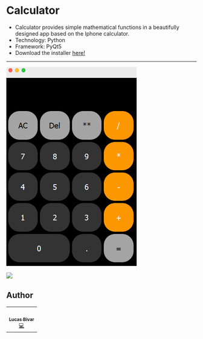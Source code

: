# Calculator
- Calculator provides simple mathematical functions in a beautifully designed app based on the Iphone calculator.
- Technology: Python
- Framework: PyQt5
- Download the installer [here!](https://drive.google.com/open?id=1VHe8wibhthGN1HzTKPWN_XVAEFcTJjgc)
---
![](/Foto.PNG)

![](/Mockup2.png)

## Author 
<table>
  <tr>
    <td align="center"><a href="https://github.com/lucasbivar"><img src="https://avatars1.githubusercontent.com/u/42190754?s=460&u=a5cbe42a4868b2bac9615226044b9cec15cee418&v=4" width="100px;" alt=""/><br /><sub><b>Lucas Bivar</b></sub></a><br /><a href="https://github.com/BiaChacon/be-the-hero" title="Code">💻</a></td>
  <tr>
</table>
